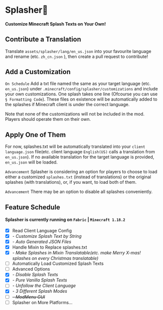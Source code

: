 # Splasher🧨

#### Customize Minecraft Splash Texts on Your Own!

## Contribute a Translation

Translate `assets/splasher/lang/en_us.json` into your favourite language and rename (etc. `zh_cn.json` ), then create a pull request to contribute!

## Add a Customization

`On Schedule` Add a txt file named the same as your target language (etc. `en_us.json`) under `.minecraft/config/splasher/customizations` and include your own customizations. 
One splash takes one line (Ofcourse you can use `§ Formatting Code`). 
These files on existence will be automatically added to the splashes if Minecraft client is under the correct language.

Note that none of the customizations will not be included in the mod. Players should operate them on their own.

## Apply One of Them

For now, splashes.txt will be automatically translated into your `client language.json` file(etc. client language `English(US)` calls a translation from `en_us.json`). 
If no available translation for the target language is provided, `en_us.json` will be loaded.

`Advancement` Splasher is considering an option for players to choose to load either a customized `splashes.txt` (instead of translations) or the original splashes (with translations), or, if you want, to load both of them.

`Advancement` There may be an option to disable all splashes conveniently.

## Feature Schedule

#### Splasher is currently running on `Fabric` | `Minecraft 1.18.2`

- [X] Read Client Language Config
- [X] *- Customize Splash Text by String*
- [X] *- Auto Generated JSON Files*
- [X] Handle Mixin to Replace splashes.txt
- [X] *- Make Splashes in Mixin Translatable(etc. make Merry X-mas! splashes on every Christmas translatable)*
- [ ] Automatically Load Customized Splash Texts
- [ ] Advanced Options
- [X] *- Disable Splash Texts*
- [X] *- Pure Vanilla Splash Texts*
- [ ] *- Unfollow the Client Language*
- [X] *- 3 Different Splash Modes*
- [ ] ~~*- ModMenu GUI*~~
- [ ] Splasher on More Platforms...